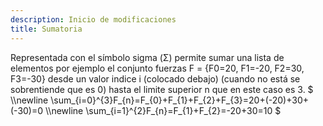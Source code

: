 ```yaml
---
description: Inicio de modificaciones
title: Sumatoria
---
```


Representada con el símbolo sigma (Σ) permite sumar una lista de elementos por ejemplo el conjunto fuerzas F = {F0=20, F1=-20, F2=30, F3=-30} desde un valor indice i (colocado debajo) (cuando no está se sobrentiende que es 0) hasta el limite superior n que en este caso es 3.
$ \\\newline \sum\_{i=0}^{3}F\_{n}=F\_{0}+F\_{1}+F\_{2}+F\_{3}=20+(-20)+30+(-30)=0 \\\newline
 \sum\_{i=1}^{2}F\_{n}=F\_{1}+F\_{2}=-20+30=10 $
